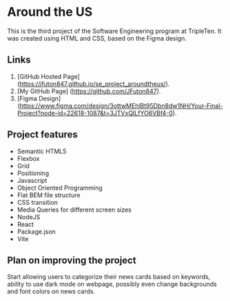 # Around the US

This is the third project of the Software Engineering program at TripleTen. It was created using HTML and CSS, based on the Figma design.

## Links

1. [GitHub Hosted Page] (https://jfuton847.github.io/se_project_aroundtheus/).
2. [My GitHub Page] (https://github.com/JFuton847).
3. [Figma Design] (https://www.figma.com/design/3ottwMEhlBt95Dbn8dw1NH/Your-Final-Project?node-id=22618-1087&t=3JTVxQlLfYO6VBf4-0).

## Project features

- Semantic HTML5
- Flexbox
- Grid
- Positioning
- Javascript
- Object Oriented Programming
- Flat BEM file structure
- CSS transition
- Media Queries for different screen sizes
- NodeJS
- React
- Package.json
- Vite

## Plan on improving the project

Start allowing users to categorize their news cards based on keywords, ability to use dark mode on webpage, possibly even change backgrounds and font colors on news cards.
